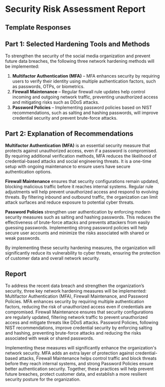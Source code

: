 # **Security Risk Assessment Report**

## **Template Responses**

## Part 1: Selected Hardening Tools and Methods

To strengthen the security of the social media organization and prevent future data breaches, the following three network hardening methods will be implemented:

1. **Multifactor Authentication (MFA)** – MFA enhances security by requiring users to verify their identity using multiple authentication factors, such as passwords, OTPs, or biometrics.
2. **Firewall Maintenance** – Regular firewall rule updates help control incoming and outgoing network traffic, preventing unauthorized access and mitigating risks such as DDoS attacks.
3. **Password Policies** – Implementing password policies based on NIST recommendations, such as salting and hashing passwords, will improve credential security and prevent brute-force attacks.

## Part 2: Explanation of Recommendations

**Multifactor Authentication (MFA)** is an essential security measure that protects against unauthorized access, even if a password is compromised. By requiring additional verification methods, MFA reduces the likelihood of credential-based attacks and social engineering threats. It is a one-time setup with ongoing maintenance to ensure users have secure authentication options.

**Firewall Maintenance** ensures that security configurations remain updated, blocking malicious traffic before it reaches internal systems. Regular rule adjustments will help prevent unauthorized access and respond to evolving threats. By filtering inbound and outbound traffic, the organization can limit attack surfaces and reduce exposure to potential cyber threats.

**Password Policies** strengthen user authentication by enforcing modern security measures such as salting and hashing passwords. This reduces the effectiveness of brute-force attacks and prevents attackers from easily guessing passwords. Implementing strong password policies will help secure user accounts and minimize the risks associated with shared or weak passwords.

By implementing these security hardening measures, the organization will significantly reduce its vulnerability to cyber threats, ensuring the protection of customer data and overall network security.

## **Report**

To address the recent data breach and strengthen the organization’s security, three key network hardening measures will be implemented: Multifactor Authentication (MFA), Firewall Maintenance, and Password Policies. MFA enhances security by requiring multiple authentication factors, reducing the risk of unauthorized access even if credentials are compromised. Firewall Maintenance ensures that security configurations are regularly updated, filtering network traffic to prevent unauthorized access and mitigate threats like DDoS attacks. Password Policies, following NIST recommendations, improve credential security by enforcing salting and hashing, preventing brute-force attacks and reducing the risks associated with weak or shared passwords.

Implementing these measures will significantly enhance the organization's network security. MFA adds an extra layer of protection against credential-based attacks, Firewall Maintenance helps control traffic and block threats before they reach internal systems, and strong Password Policies ensure better authentication security. Together, these practices will help prevent future breaches, protect customer data, and establish a more resilient security posture for the organization.
